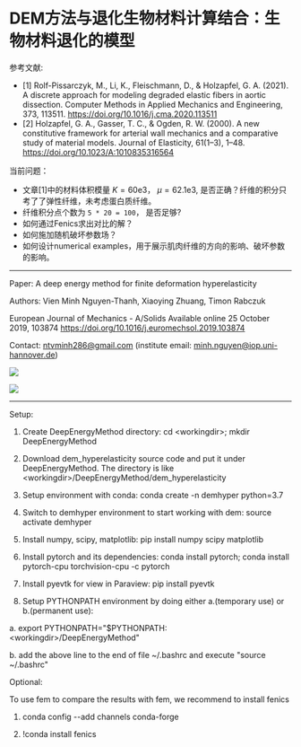 # DEM方法与退化生物材料计算结合：生物材料退化的模型
参考文献:
- [1] Rolf-Pissarczyk, M., Li, K., Fleischmann, D., & Holzapfel, G. A. (2021). A discrete approach for modeling degraded elastic fibers in aortic dissection. Computer Methods in Applied Mechanics and Engineering, 373, 113511. https://doi.org/10.1016/j.cma.2020.113511
- [2] Holzapfel, G. A., Gasser, T. C., & Ogden, R. W. (2000). A new constitutive framework for arterial wall mechanics and a comparative study of material models. Journal of Elasticity, 61(1–3), 1–48. https://doi.org/10.1023/A:1010835316564

当前问题：
- 文章[1]中的材料体积模量 $K=\mathrm{60e3}$， $\mu=\mathrm{62.1e3}$, 是否正确？纤维的积分只考了了弹性纤维，未考虑蛋白质纤维。
- 纤维积分点个数为 `5 * 20 = 100`， 是否足够?
- 如何通过Fenics求出对比的解？
- 如何施加随机破坏参数场？
- 如何设计numerical examples，用于展示肌肉纤维的方向的影响、破坏参数的影响。


--------------------------------------------------------------------
Paper: 
A deep energy method for finite deformation hyperelasticity

Authors: Vien Minh Nguyen-Thanh, Xiaoying Zhuang, Timon Rabczuk

European Journal of Mechanics - A/Solids
Available online 25 October 2019, 103874
https://doi.org/10.1016/j.euromechsol.2019.103874

Contact: ntvminh286@gmail.com (institute email: minh.nguyen@iop.uni-hannover.de)

![](loss.gif)

![](Tbar-uncon.gif)

--------------------------------------------------------------------
Setup:
1. Create DeepEnergyMethod directory: cd \<workingdir\>; mkdir DeepEnergyMethod

2. Download dem_hyperelasticity source code and put it under DeepEnergyMethod.
The directory is like \<workingdir\>/DeepEnergyMethod/dem_hyperelasticity

1. Setup environment with conda: conda create -n demhyper python=3.7

2. Switch to demhyper environment to start working with dem: source activate demhyper

3. Install numpy, scipy, matplotlib: pip install numpy scipy matplotlib

4. Install pytorch and its dependencies: conda install pytorch; conda install pytorch-cpu torchvision-cpu -c pytorch

5. Install pyevtk for view in Paraview: pip install pyevtk

6. Setup PYTHONPATH environment by doing either a.(temporary use) or b.(permanent use): 

a. export PYTHONPATH="$PYTHONPATH:\<workingdir\>/DeepEnergyMethod"
  
b. add the above line to the end of file ~/.bashrc and execute "source ~/.bashrc"

Optional:

To use fem to compare the results with fem, we recommend to install fenics

1. conda config --add channels conda-forge

2. !conda install fenics
